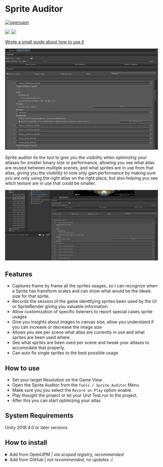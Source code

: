 # Sprite Auditor


[![openupm](https://img.shields.io/npm/v/com.brunomikoski.spriteauditor?label=openupm&registry_uri=https://package.openupm.com)](https://openupm.com/packages/com.brunomikoski.spriteauditor/)

![](https://img.shields.io/github/followers/brunomikoski?label=Follow&style=social) ![](https://img.shields.io/twitter/follow/brunomikoski?style=social)

[Wrote a small guide about how to use it](https://medium.com/@bada/optimizing-build-size-and-performance-with-proper-sprite-setup-7c76c91626b6)

![inspector](/Documentation~/home-view.png)

Sprite auditor its the tool to give you the visibility when optimizing your atlases for smaller binary size or performance, 
allowing you see what atlas are reused between multiple scenes, and what sprites are in use from that atlas, giving you the visibility to now only gain performance by making sure you are only using the right atlas on the right place, 
but also helping you see witch texture are in use that could be smaller.

![custom-search](/Documentation~/custom-search.gif)


## Features
- Captures frame by frame all the sprites usages, so I can recognize when a Sprite has transform scales and can show what would be the ideals size for that sprite.
- Records the session of the game identifying sprites been used by the UI or SpriteRender giving you valuable information
- Allow customization of specific listeners to report special cases sprite usages
- Give you insights about images to canvas size, allow you understand if you can increase or decrease the image size
- Allows you see per scene what atlas are currently in use and what sprites are been used where.
- See what sprites are been used per scene and tweak your atlases to accomodate that properly.
- Can auto fix single sprites to the best possible usage

## How to use
 - Set your target Resolution on the Game View 
 - Open the Sprite Auditor from the `Tools / Sprite Auditor` Menu
 - Make sure you you select the `Record on Play` option enable.
 - Play thought the project or let your Unit Test run to the project.
 - After this you can start optimizing your atlas


## System Requirements
Unity 2018.4.0 or later versions


## How to install

<details>
<summary>Add from OpenUPM <em>| via scoped registry, recommended</em></summary>

This package is available on OpenUPM: https://openupm.com/packages/com.brunomikoski.spriteauditor

To add it the package to your project:

- open `Edit/Project Settings/Package Manager`
- add a new Scoped Registry:
  ```
  Name: OpenUPM
  URL:  https://package.openupm.com/
  Scope(s): com.brunomikoski
  ```
- click <kbd>Save</kbd>
- open Package Manager
- click <kbd>+</kbd>
- select <kbd>Add from Git URL</kbd>
- paste `com.brunomikoski.spriteauditor`
- click <kbd>Add</kbd>
</details>

<details>
<summary>Add from GitHub | <em>not recommended, no updates :( </em></summary>

You can also add it directly from GitHub on Unity 2019.4+. Note that you won't be able to receive updates through Package Manager this way, you'll have to update manually.

- open Package Manager
- click <kbd>+</kbd>
- select <kbd>Add from Git URL</kbd>
- paste `https://github.com/brunomikoski/SpriteAuditor.git`
- click <kbd>Add</kbd>
</details>
